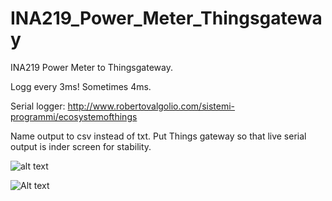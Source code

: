 # INA219_Power_Meter_Thingsgateway
INA219 Power Meter to Thingsgateway.

Logg every 3ms! Sometimes 4ms.  

Serial logger: 
http://www.robertovalgolio.com/sistemi-programmi/ecosystemofthings

Name output to csv instead of txt. 
Put Things gateway so that live serial output is inder screen for stability. 

![alt text](https://github.com/Albin76/INA219_Power_Meter_Thingsgateway/tree/main/Images/Screen_Things_Gateway.JPG?raw=true)

![Alt text](relative/path/to/Screen_Things_Gateway.JPG?raw=true "Title")
